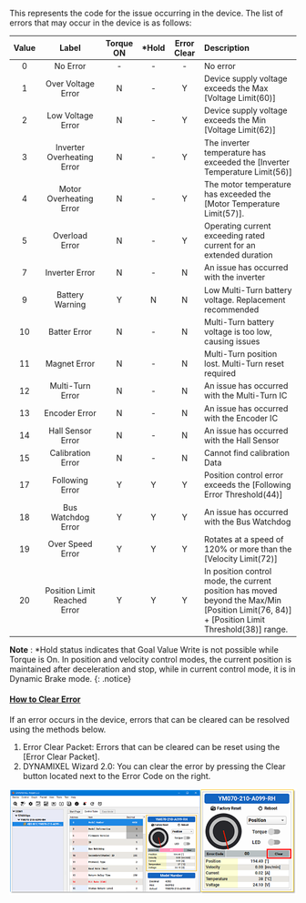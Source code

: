 This represents the code for the issue occurring in the device. The list of errors that may occur in the device is as follows:

| Value |           Label              | Torque ON | *Hold | Error Clear | Description                                                                |
|:-----:|:----------------------------:|:---------:|:-----:|:-----------:|:---------------------------------------------------------------------------|
| 0     | No Error                     | -         | -     | -           | No error                                                                   |
| 1     | Over Voltage Error           | N         | -     | Y           | Device supply voltage exceeds the Max [Voltage Limit(60)]                  |
| 2     | Low Voltage Error            | N         | -     | Y           | Device supply voltage exceeds the Min [Voltage Limit(62)]                  |
| 3     | Inverter Overheating Error   | N         | -     | Y           | The inverter temperature has exceeded the [Inverter Temperature Limit(56)] |
| 4     | Motor Overheating Error      | N         | -     | Y           | The motor temperature has exceeded the [Motor Temperature Limit(57)].      |
| 5     | Overload Error               | N         | -     | Y           | Operating current exceeding rated current for an extended duration         |
| 7     | Inverter Error               | N         | -     | N           | An issue has occurred with the inverter                                    |
| 9     | Battery Warning              | Y         | N     | N           | Low Multi-Turn battery voltage. Replacement recommended                    |
| 10    | Batter Error                 | N         | -     | N           | Multi-Turn battery voltage is too low, causing issues                      |
| 11    | Magnet Error                 | N         | -     | N           | Multi-Turn position lost. Multi-Turn reset required                        |
| 12    | Multi-Turn Error             | N         | -     | N           | An issue has occurred with the Multi-Turn IC                               |
| 13    | Encoder Error                | N         | -     | N           | An issue has occurred with the Encoder IC                                  |
| 14    | Hall Sensor Error            | N         | -     | N           | An issue has occurred with the Hall Sensor                                 |
| 15    | Calibration Error            | N         | -     | N           | Cannot find calibration Data                                               |
| 17    | Following Error              | Y         | Y     | Y           | Position control error exceeds the [Following Error Threshold(44)]         |
| 18    | Bus Watchdog Error           | Y         | Y     | Y           | An issue has occurred with the Bus Watchdog                                |
| 19    | Over Speed Error             | Y         | Y     | Y           | Rotates at a speed of 120% or more than the [Velocity Limit(72)]           |
| 20    | Position Limit Reached Error | Y         | Y     | Y           | In position control mode, the current position has moved<br />beyond the Max/Min [Position Limit(76, 84)] + [Position Limit Threshold(38)] range. |


**Note** : *Hold status indicates that Goal Value Write is not possible while Torque is On. In position and velocity control modes, the current position is maintained after deceleration and stop, while in current control mode, it is in Dynamic Brake mode.
{: .notice}


#### [How to Clear Error](#how-to-clear-error)

If an error occurs in the device, errors that can be cleared can be resolved using the methods below. 
1. Error Clear Packet: Errors that can be cleared can be reset using the [Error Clear Packet].
2. DYNAMIXEL Wizard 2.0: You can clear the error by pressing the Clear button located next to the Error Code on the right.


![](/assets/images/dxl/y/clear_error.png)

